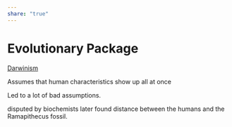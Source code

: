 ```yaml
---  
share: "true"  
---  
```

# Evolutionary Package  
  
[Darwinism](Darwinism.md)  
  
Assumes that human characteristics show up all at once  
  
Led to a lot of bad assumptions.  
  
  
disputed by biochemists later found distance between the humans and the Ramapithecus fossil.  
  
 